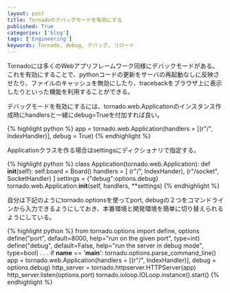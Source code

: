 ```yaml
---
layout: post
title: Tornadoのデバッグモードを有効にする
published: True
categories: ['blog']
tags: ['Engineering']
keywords: Tornado, debug, デバッグ, リロード
---
```


Tornadoには多くのWebアプリフレームワーク同様にデバックモードがある。これを有効にすることで、pythonコードの更新をサーバの再起動なしに反映させたり、ファイルのキャッシュを無効にしたり、tracebackをブラウザ上に表示したりといった機能を利用することができる。

デバッグモードを有効にするには、tornado.web.Applicationのインスタンス作成時にhandlersと一緒にdebug=Trueを付加すれば良い。

{% highlight python %}
app = tornado.web.Application(handlers = [(r"/",  IndexHandler)], debug = True)
{% endhighlight %}

Applicationクラスを作る場合はsettingsにディクショナリで指定する。

{% highlight python %}
class Application(tornado.web.Application):
    def __init__(self):
        self.board = Board()
        handlers = [
            (r"/", IndexHander),
            (r"/socket", SocketHandler)
        ]
        settings = {"debug":options.debug}
        tornado.web.Application.__init__(self, handlers, **settings)
{% endhighlight %}

自分は下記のようにtornado.optionsを使ってport, debugの２つをコマンドラインから入力できるようにしておき、本番環境と開発環境を簡単に切り替えられるようにしている。

{% highlight python %}
from tornado.options import define, options
define("port", default=8000, help="run on the given port", type=int)
define("debug", default=False, help="run the server in debug mode", type=bool)
.
.
.
if __name__ == '__main__':
    tornado.options.parse_command_line()
    app = tornado.web.Application(handlers = [(r"/",  IndexHandler)], debug = options.debug)
    http_server = tornado.httpserver.HTTPServer(app)
    http_server.listen(options.port)
    tornado.ioloop.IOLoop.instance().start()
{% endhighlight %}
